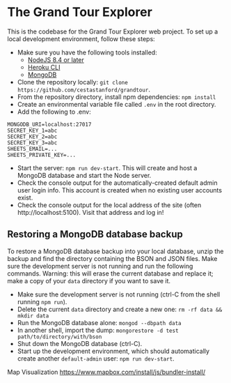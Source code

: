 The Grand Tour Explorer
=======================
This is the codebase for the Grand Tour Explorer web project.  To set up a local development environment, follow these steps:
- Make sure you have the following tools installed:
  - [NodeJS 8.4 or later](https://nodejs.org/en/)
  - [Heroku CLI](https://devcenter.heroku.com/articles/heroku-cli)
  - [MongoDB](https://www.mongodb.com/download-center/v2/community)
- Clone the repository locally: `git clone https://github.com/cestastanford/grandtour`.
- From the repository directory, install npm dependencies: `npm install`
- Create an environmental variable file called `.env` in the root directory.
- Add the following to .env:
```
MONGODB_URI=localhost:27017
SECRET_KEY_1=abc
SECRET_KEY_2=abc
SECRET_KEY_3=abc
SHEETS_EMAIL=...
SHEETS_PRIVATE_KEY=...
```
- Start the server: `npm run dev-start`.  This will create and host a MongoDB database and start the Node server.
- Check the console output for the automatically-created default admin user login info.  This account is created when no existing user accounts exist.
- Check the console output for the local address of the site (often http://localhost:5100).  Visit that address and log in!

Restoring a MongoDB database backup
-----------------------------------
To restore a MongoDB database backup into your local database, unzip the backup and find the directory containing the BSON and JSON files.  Make sure the development server is not running and run the following commands.  Warning: this will erase the current database and replace it; make a copy of your `data` directory if you want to save it.
- Make sure the development server is not running (ctrl-C from the shell running `npm run`).
- Delete the current `data` directory and create a new one: `rm -rf data && mkdir data`
- Run the MongoDB database alone: `mongod --dbpath data`
- In another shell, import the dump: `mongorestore -d test path/to/directory/with/bson`
- Shut down the MongoDB database (ctrl-C).
- Start up the development environment, which should automatically create another `default-admin` user: `npm run dev-start`.

Map Visualization
https://www.mapbox.com/install/js/bundler-install/